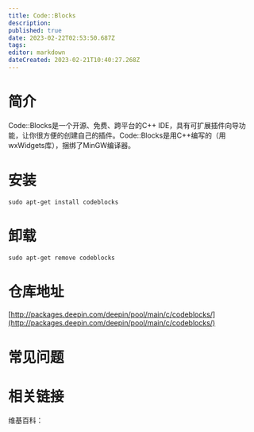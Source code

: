 ```yaml
---
title: Code::Blocks
description: 
published: true
date: 2023-02-22T02:53:50.687Z
tags: 
editor: markdown
dateCreated: 2023-02-21T10:40:27.268Z
---
```


# 简介

Code::Blocks是一个开源、免费、跨平台的C++ IDE，具有可扩展插件向导功能，让你很方便的创建自己的插件。Code::Blocks是用C++编写的（用wxWidgets库），捆绑了MinGW编译器。

# 安装

`sudo apt-get install codeblocks`

# 卸载

`sudo apt-get remove codeblocks`

# 仓库地址

[http://packages.deepin.com/deepin/pool/main/c/codeblocks/](http://packages.deepin.com/deepin/pool/main/c/codeblocks/)

# 常见问题

# 相关链接

维基百科：